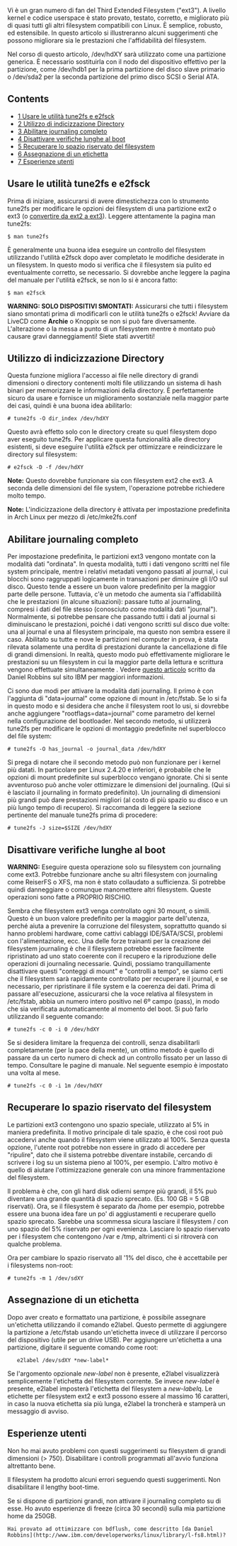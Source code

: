 Vi è un gran numero di fan del Third Extended Filesystem ("ext3"). A livello kernel e codice userspace è stato provato, testato, corretto, e migliorato più di quasi tutti gli altri filesystem compatibili con Linux. È semplice, robusto, ed estensibile. In questo articolo si illustreranno alcuni suggerimenti che possono migliorare sia le prestazioni che l'affidabilità del filesystem.

Nel corso di questo articolo, /dev/hdXY sarà utilizzato come una partizione generica. È necessario sostituirla con il nodo del dispositivo effettivo per la partizione, come /dev/hdb1 per la prima partizione del disco slave primario o /dev/sda2 per la seconda partizione del primo disco SCSI o Serial ATA.

## Contents

*   [1 Usare le utilità tune2fs e e2fsck](#Usare_le_utilit.C3.A0_tune2fs_e_e2fsck)
*   [2 Utilizzo di indicizzazione Directory](#Utilizzo_di_indicizzazione_Directory)
*   [3 Abilitare journaling completo](#Abilitare_journaling_completo)
*   [4 Disattivare verifiche lunghe al boot](#Disattivare_verifiche_lunghe_al_boot)
*   [5 Recuperare lo spazio riservato del filesystem](#Recuperare_lo_spazio_riservato_del_filesystem)
*   [6 Assegnazione di un etichetta](#Assegnazione_di_un_etichetta)
*   [7 Esperienze utenti](#Esperienze_utenti)

## Usare le utilità tune2fs e e2fsck

Prima di iniziare, assicurarsi di avere dimestichezza con lo strumento tune2fs per modificare le opzioni dei filesystem di una partizione ext2 o ext3 (o [convertire da ext2 a ext3](/index.php/Convert_ext2_to_ext3 "Convert ext2 to ext3")). Leggere attentamente la pagina man tune2fs:

```
$ man tune2fs

```

È generalmente una buona idea eseguire un controllo del filesystem utilizzando l'utilità e2fsck dopo aver completato le modifiche desiderate in un filesystem. In questo modo si verifica che il filesystem sia pulito ed eventualmente corretto, se necessario. Si dovrebbe anche leggere la pagina del manuale per l'utilità e2fsck, se non lo si è ancora fatto:

```
$ man e2fsck

```

**WARNING: SOLO DISPOSITIVI SMONTATI:** Assicurarsi che tutti i filesystem siano smontati prima di modificarli con le utilità tune2fs o e2fsck! Avviare da LiveCD come **Archie** o Knoppix se non si può fare diversamente. L'alterazione o la messa a punto di un filesystem mentre è montato può causare gravi danneggiamenti! Siete stati avvertiti!

## Utilizzo di indicizzazione Directory

Questa funzione migliora l'accesso ai file nelle directory di grandi dimensioni o directory contenenti molti file utilizzando un sistema di hash binari per memorizzare le informazioni della directory. È perfettamente sicuro da usare e fornisce un miglioramento sostanziale nella maggior parte dei casi, quindi è una buona idea abilitarlo:

```
# tune2fs -O dir_index /dev/hdXY

```

Questo avrà effetto solo con le directory create su quel filesystem dopo aver eseguito tune2fs. Per applicare questa funzionalità alle directory esistenti, si deve eseguire l'utilità e2fsck per ottimizzare e reindicizzare le directory sul filesystem:

```
# e2fsck -D -f /dev/hdXY

```

**Note:** Questo dovrebbe funzionare sia con filesystem ext2 che ext3\. A seconda delle dimensioni del file system, l'operazione potrebbe richiedere molto tempo.

**Note:** L'indicizzazione della directory è attivata per impostazione predefinita in Arch Linux per mezzo di /etc/mke2fs.conf

## Abilitare journaling completo

Per impostazione predefinita, le partizioni ext3 vengono montate con la modalità dati "ordinata". In questa modalità, tutti i dati vengono scritti nel file system principale, mentre i relativi metadati vengono passati al journal, i cui blocchi sono raggruppati logicamente in transazioni per diminuire gli I/O sul disco. Questo tende a essere un buon valore predefinito per la maggior parte delle persone. Tuttavia, c'è un metodo che aumenta sia l'affidabilità che le prestazioni (in alcune situazioni): passare tutto al journaling, compresi i dati del file stesso (conosciuto come modalità dati "journal"). Normalmente, si potrebbe pensare che passando tutti i dati al journal si diminuiscano le prestazioni, poiché i dati vengono scritti sul disco due volte: una al journal e una al filesystem principale, ma questo non sembra essere il caso. Abilitato su tutte e nove le partizioni nel computer in prova, è stata rilevata solamente una perdita di prestazioni durante la cancellazione di file di grandi dimensioni. In realtà, questo modo può effettivamente migliorare le prestazioni su un filesystem in cui la maggior parte della lettura e scrittura vengono effettuate simultaneamente . Vedere [questo articolo](http://www-106.ibm.com/developerworks/linux/library/l-fs8.html#4) scritto da Daniel Robbins sul sito IBM per maggiori informazioni.

Ci sono due modi per attivare la modalità dati journaling. Il primo è con l'aggiunta di "data=journal" come opzione di mount in /etc/fstab. Se lo si fa in questo modo e si desidera che anche il filesystem root lo usi, si dovrebbe anche aggiungere "rootflags=data=journal" come parametro del kernel nella configurazione del bootloader. Nel secondo metodo, si utilizzerà tune2fs per modificare le opzioni di montaggio predefinite nel superblocco del file system:

```
# tune2fs -O has_journal -o journal_data /dev/hdXY

```

Si prega di notare che il secondo metodo può non funzionare per i kernel più datati. In particolare per Linux 2.4.20 e inferiori, è probabile che le opzioni di mount predefinite sul superblocco vengano ignorate. Chi si sente avventuroso può anche voler ottimizzare le dimensioni del journaling. (Qui si è lasciato il journaling in formato predefinito). Un journaling di dimensioni più grandi può dare prestazioni migliori (al costo di più spazio su disco e un più lungo tempo di recupero). Si raccomanda di leggere la sezione pertinente del manuale tune2fs prima di procedere:

```
# tune2fs -J size=$SIZE /dev/hdXY

```

## Disattivare verifiche lunghe al boot

**WARNING:** Eseguire questa operazione solo su filesystem con journaling come ext3\. Potrebbe funzionare anche su altri filesystem con journaling come ReiserFS o XFS, ma non è stato collaudato a sufficienza. Si potrebbe quindi danneggiare o comunque manomettere altri filesystem. Queste operazioni sono fatte a PROPRIO RISCHIO.

Sembra che filesystem ext3 venga controllato ogni 30 mount, o simili. Questo è un buon valore predefinito per la maggior parte dell'utenza, perché aiuta a prevenire la corruzione del filesystem, soprattutto quando si hanno problemi hardware, come cattivi cablaggi IDE/SATA/SCSI, problemi con l'alimentazione, ecc. Una delle forze trainanti per la creazione dei filesystem journaling è che il filesystem potrebbe essere facilmente ripristinato ad uno stato coerente con il recupero e la riproduzione delle operazioni di journaling necessarie. Quindi, possiamo tranquillamente disattivare questi "conteggi di mount" e "controlli a tempo", se siamo certi che il filesystem sarà rapidamente controllato per recuperare il journal, e se necessario, per ripristinare il file system e la coerenza dei dati. Prima di passare all'esecuzione, assicurarsi che la voce relativa al filesystem in /etc/fstab, abbia un numero intero positivo nel 6º campo (pass), in modo che sia verificata automaticamente al momento del boot. Si può farlo utilizzando il seguente comando:

```
# tune2fs -c 0 -i 0 /dev/hdXY

```

Se si desidera limitare la frequenza dei controlli, senza disabilitarli completamente (per la pace della mente), un ottimo metodo è quello di passare da un certo numero di check ad un controllo fissato per un lasso di tempo. Consultare le pagine di manuale. Nel seguente esempio è impostato una volta al mese.

```
# tune2fs -c 0 -i 1m /dev/hdXY

```

## Recuperare lo spazio riservato del filesystem

Le partizioni ext3 contengono uno spazio speciale, utilizzato al 5% in maniera predefinita. Il motivo principale di tale spazio, è che così root può accedervi anche quando il filesystem viene utilizzato al 100%. Senza questa opzione, l'utente root potrebbe non essere in grado di accedere per "ripulire", dato che il sistema potrebbe diventare instabile, cercando di scrivere i log su un sistema pieno al 100%, per esempio. L'altro motivo è quello di aiutare l'ottimizzazione generale con una minore frammentazione del filesystem.

Il problema è che, con gli hard disk odierni sempre più grandi, il 5% può diventare una grande quantità di spazio sprecato. (Es. 100 GB = 5 GB riservati). Ora, se il filesystem è separato da /home per esempio, potrebbe essere una buona idea fare un po' di aggiustamenti e recuperare quello spazio sprecato. Sarebbe una scommessa sicura lasciare il filesystem / con uno spazio del 5% riservato per ogni evenienza. Lasciare lo spazio riservato per i filesystem che contengono /var e /tmp, altrimenti ci si ritroverà con qualche problema.

Ora per cambiare lo spazio riservato all '1% del disco, che è accettabile per i filesystems non-root:

```
# tune2fs -m 1 /dev/sdXY

```

## Assegnazione di un etichetta

Dopo aver creato e formattato una partizione, è possibile assegnare un'etichetta utilizzando il comando e2label. Questo permette di aggiungere la partizione a /etc/fstab usando un'etichetta invece di utilizzare il percorso del dispositivo (utile per un drive USB). Per aggiungere un'etichetta a una partizione, digitare il seguente comando come root:

```
   e2label /dev/sdXY *new-label*

```

Se l'argomento opzionale *new-label* non è presente, e2label visualizzerà semplicemente l'etichetta del filesystem corrente. Se invece *new-label* è presente, e2label imposterà l'etichetta del filesystem a *new-label*q. Le etichette per filesystem ext2 e ext3 possono essere al massimo 16 caratteri, in caso la nuova etichetta sia più lunga, e2label la troncherà e stamperà un messaggio di avviso.

## Esperienze utenti

Non ho mai avuto problemi con questi suggerimenti su filesystem di grandi dimensioni (> 750). Disabilitare i controlli programmati all'avvio funziona altrettanto bene.

Il filesystem ha prodotto alcuni errori seguendo questi suggerimenti. Non disabilitare il lengthy boot-time.

Se si dispone di partizioni grandi, non attivare il journaling completo su di esse. Ho avuto esperienze di freeze (circa 30 secondi) sulla mia partizione home da 250GB.

	Hai provato ad ottimizzare con bdflush, come descritto [da Daniel Robbins](http://www.ibm.com/developerworks/linux/library/l-fs8.html)?